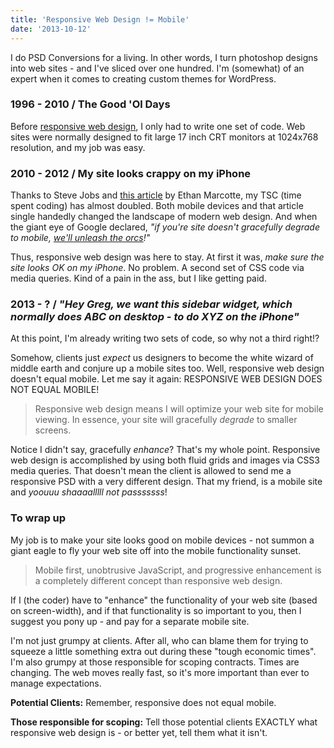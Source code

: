 ```yaml
---
title: 'Responsive Web Design != Mobile'
date: '2013-10-12'
---
```


I do PSD Conversions for a living. In other words, I turn photoshop designs into web sites - and I've sliced over one hundred. I'm (somewhat) of an expert when it comes to creating custom themes for WordPress.

### 1996 - 2010 / The Good 'Ol Days

Before [responsive web design](https://en.wikipedia.org/wiki/Responsive_web_design), I only had to write one set of code. Web sites were normally designed to fit large 17 inch CRT monitors at 1024x768 resolution, and my job was easy.

### 2010 - 2012 / My site looks crappy on my iPhone

Thanks to Steve Jobs and [this article](http://alistapart.com/article/responsive-web-design) by Ethan Marcotte, my TSC (time spent coding) has almost doubled. Both mobile devices and that article single handedly changed the landscape of modern web design. And when the giant eye of Google declared, _"if you're site doesn't gracefully degrade to mobile, [we'll unleash the orcs](http://googlewebmastercentral.blogspot.ch/2012/06/recommendations-for-building-smartphone.html)!"_

Thus, responsive web design was here to stay. At first it was, *make sure the site looks OK on my iPhone*. No problem. A second set of CSS code via media queries. Kind of a pain in the ass, but I like getting paid.

### 2013 - ? / *"Hey Greg, we want this sidebar widget, which normally does ABC on desktop - to do XYZ on the iPhone"*

At this point, I'm already writing two sets of code, so why not a third right!?

Somehow, clients just *expect* us designers to become the white wizard of middle earth and conjure up a mobile sites too. Well, responsive web design doesn't equal mobile. Let me say it again: RESPONSIVE WEB DESIGN DOES NOT EQUAL MOBILE!

> Responsive web design means I will optimize your web site for mobile viewing. In essence, your site will gracefully _degrade_ to smaller screens.

Notice I didn't say, gracefully *enhance*? That's my whole point. Responsive web design is accomplished by using both fluid grids and images via CSS3 media queries. That doesn't mean the client is allowed to send me a responsive PSD with a very different design. That my friend, is a mobile site and _yoouuu shaaaalllll not passsssss_!

### To wrap up

My job is to make your site looks good on mobile devices - not summon a giant eagle to fly your web site off into the mobile functionality sunset.

> Mobile first, unobtrusive JavaScript, and progressive enhancement is a completely different concept than responsive web design.

If I (the coder) have to "enhance" the functionality of your web site (based on screen-width), and if that functionality is so important to you, then I suggest you pony up - and pay for a separate mobile site.

I'm not just grumpy at clients. After all, who can blame them for trying to squeeze a little something extra out during these "tough economic times". I'm also grumpy at those responsible for scoping contracts. Times are changing. The web moves really fast, so it's more important than ever to manage expectations.

**Potential Clients:** Remember, responsive does not equal mobile.

**Those responsible for scoping:** Tell those potential clients EXACTLY what responsive web design is - or better yet, tell them what it isn't.
